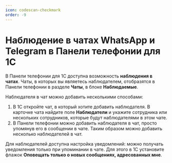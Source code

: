 ```yaml
---
icon: codescan-checkmark
order: -9
---
```

# Наблюдение в чатах WhatsApp и Telegram в Панели телефонии для 1С

В Панели телефонии для 1С доступна возможность **наблюдения в чатах**. Чаты, в которых вы являетесь наблюдателем, отобразятся в Панели телефонии в разделе **Чаты**, в блоке **Наблюдаемые**.

Наблюдателя в чат можно добавить несколькими способами:
1. В 1С откройте чат, в который хотите добавить наблюдателя. В карточке чата найдите поле **Наблюдатели** и укажите сотрудника или нескольких сотрудников, которые будут наблюдателями в этом чате.
2. В Панели телефонии можно добавить наблюдателя в чат, просто упомянув его в сообщении в чате. Таким образом можно добавить несколько наблюдателей в чат.

Для наблюдателей доступна настройка уведомлений: можно получать уведомления только при упоминании в чате. Для этого в 1С установите флажок **Оповещать только о новых сообщениях, адресованных мне**.
